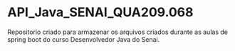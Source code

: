 # API_Java_SENAI_QUA209.068
Repositorio criado para armazenar os arquivos criados durante as aulas de spring boot do curso Desenvolvedor Java do Senai.
